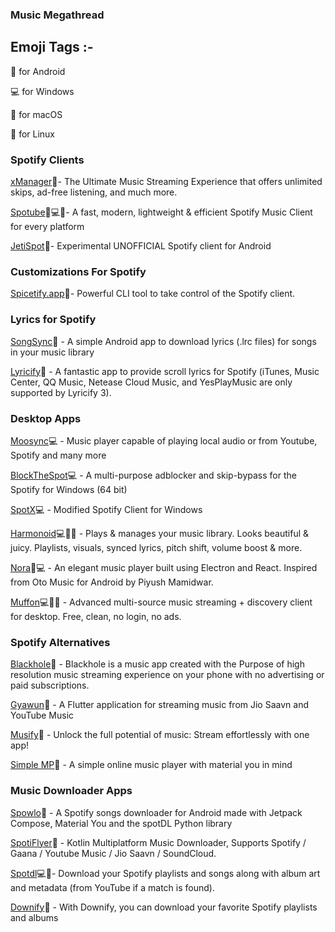 ### Music Megathread

## Emoji Tags :-

📱 for Android

💻 for Windows

🍏 for macOS

🐧 for Linux


### Spotify Clients

[xManager](https://github.com/Team-xManager/xManager)📱- The Ultimate Music Streaming Experience that offers unlimited skips, ad-free listening, and much more.

[Spotube](https://spotube.krtirtho.dev/)📱💻🐧- A fast, modern, lightweight & efficient Spotify Music Client for every platform

[JetiSpot](https://github.com/iTaysonLab/jetispot)📱- Experimental UNOFFICIAL Spotify client for Android 

### Customizations For Spotify

[Spicetify.app](https://spicetify.app)🐧- Powerful CLI tool to take control of the Spotify client.

### Lyrics for Spotify

[SongSync](https://github.com/Lambada10/SongSync)📱 - A simple Android app to download lyrics (.lrc files) for songs in your music library

[Lyricify](https://github.com/WXRIW/Lyricify-App)📱 - A fantastic app to provide scroll lyrics for Spotify (iTunes, Music Center, QQ Music, Netease Cloud Music, and YesPlayMusic are only supported by Lyricify 3).

### Desktop Apps

[Moosync](https://github.com/Moosync/Moosync)💻 - Music player capable of playing local audio or from Youtube, Spotify and many more

[BlockTheSpot](https://github.com/mrpond/BlockTheSpot)💻 - A multi-purpose adblocker and skip-bypass for the Spotify for Windows (64 bit)

[SpotX](https://github.com/SpotX-Official/SpotX)💻 - Modified Spotify Client for Windows

[Harmonoid](https://github.com/harmonoid/harmonoid)💻🐧📱 - Plays & manages your music library. Looks beautiful & juicy. Playlists, visuals, synced lyrics, pitch shift, volume boost & more.

[Nora](https://github.com/Sandakan/Nora)📱💻 - An elegant music player built using Electron and React. Inspired from Oto Music for Android by Piyush Mamidwar.

[Muffon](https://github.com/staniel359/muffon/)💻🐧🍏 - Advanced multi-source music streaming + discovery client for desktop. Free, clean, no login, no ads.

### Spotify Alternatives 

[Blackhole](https://sangwan5688.github.io/)📱 - Blackhole is a music app created with the Purpose of high resolution music streaming experience on your phone with no advertising or paid subscriptions.

[Gyawun](https://github.com/sheikhhaziq/gyavun)📱 - A Flutter application for streaming music from Jio Saavn and YouTube Music

[Musify](https://github.com/gokadzev/Musify)📱 - Unlock the full potential of music: Stream effortlessly with one app!

[Simple MP](https://github.com/lighttigerXIV/SimpleMP-Compose/)📱 - A simple online music player with material you in mind

### Music Downloader Apps

[Spowlo](https://github.com/BobbyESP/Spowlo)📱 - A Spotify songs downloader for Android made with Jetpack Compose, Material You and the spotDL Python library

[SpotiFlyer](https://github.com/Shabinder/SpotiFlyer)📱 - Kotlin Multiplatform Music Downloader, Supports Spotify / Gaana / Youtube Music / Jio Saavn / SoundCloud.

[Spotdl](https://github.com/spotDL/spotify-downloader)💻🐧- Download your Spotify playlists and songs along with album art and metadata (from YouTube if a match is found).

[Downify](https://play.google.com/store/apps/details?id=com.sam.downify)📱 - With Downify, you can download your favorite Spotify playlists and albums